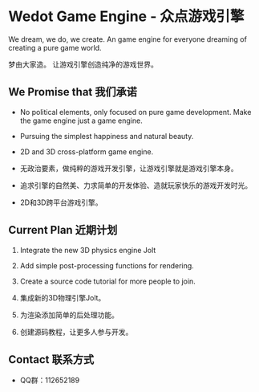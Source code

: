 # Wedot Game Engine - 众点游戏引擎

We dream, we do, we create.
An game engine for everyone dreaming of creating a pure game world.

梦由大家造。
让游戏引擎创造纯净的游戏世界。

## We Promise that 我们承诺

* No political elements, only focused on pure game development. Make the game engine just a game engine.
* Pursuing the simplest happiness and natural beauty.
* 2D and 3D cross-platform game engine.

* 无政治要素，做纯粹的游戏开发引擎，让游戏引擎就是游戏引擎本身。
* 追求引擎的自然美、力求简单的开发体验、造就玩家快乐的游戏开发时光。
* 2D和3D跨平台游戏引擎。

## Current Plan 近期计划

1. Integrate the new 3D physics engine Jolt
2. Add simple post-processing functions for rendering.
3. Create a source code tutorial for more people to join.

1. 集成新的3D物理引擎Jolt。
2. 为渲染添加简单的后处理功能。
3. 创建源码教程，让更多人参与开发。

## Contact 联系方式

* QQ群：112652189
